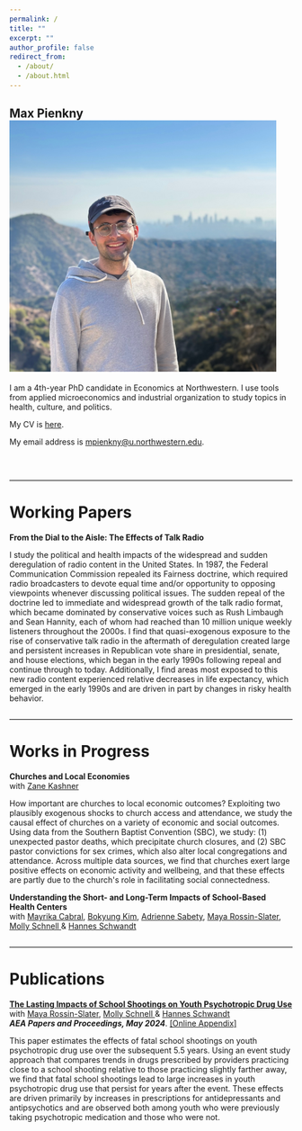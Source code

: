 ```yaml
---
permalink: /
title: ""
excerpt: ""
author_profile: false
redirect_from: 
  - /about/
  - /about.html
---
```


<style>
  /* Adjust page width */
  /*
.page,
.page__inner-wrap,
.page__content,
.layout--home .page,
.layout--default .page {
  max-width: none !important;
  width: 100% !important;
  padding-left: 2rem;
  padding-right: 2rem;
  margin: 0 auto;
}
*/
/* Widen overall content */
/*
body {
  max-width: 100% !important;
  width: 100% !important;
}
*/
</style>

## Max Pienkny<img class="img-responsive" style="float: left; margin: 0px 40px 20px 0px;" src="files/pienkny_headshot.jpeg" width="475">

I am a 4th-year PhD candidate in Economics at Northwestern. I use tools from applied microeconomics and industrial organization to study topics in health, culture, and politics. 

My CV is [here](/files/cv/pienkny/cv.pdf).

My email address is <a href="mailto:mpienkny@u.northwestern.edu">mpienkny@u.northwestern.edu</a>.

<br style="clear: both;">

<hr style="margin: 2em 0; border: none; border-top: 1px solid #ccc;">


# Working Papers

**From the Dial to the Aisle: The Effects of Talk Radio** <br>

I study the political and health impacts of the widespread and sudden deregulation of radio content in the United States. In 1987, the Federal Communication Commission repealed its Fairness doctrine, which required radio broadcasters to devote equal time and/or opportunity to opposing viewpoints whenever discussing political issues. The sudden repeal of the doctrine led to immediate and widespread growth of the talk radio format, which became dominated by conservative voices such as Rush Limbaugh and Sean Hannity, each of whom had reached than 10 million unique weekly listeners throughout the 2000s. I find that quasi-exogenous exposure to the rise of conservative talk radio in the aftermath of deregulation created large and persistent increases in Republican vote share in presidential, senate, and house elections, which began in the early 1990s following repeal and continue through to today. Additionally, I find areas most exposed to this new radio content experienced relative decreases in life expectancy, which emerged in the early 1990s and are driven in part by changes in risky health behavior. 

<hr style="margin: 2em 0; border: none; border-top: 1px solid #ccc;">

# Works in Progress

**Churches and Local Economies**<br>
with <a href="https://zkashner.github.io/" class="no-underline">Zane Kashner</a> <br> 

How important are churches to local economic outcomes? Exploiting two plausibly exogenous shocks to church access and attendance, we study the causal effect of churches on a variety of economic and social outcomes. Using data from the Southern Baptist Convention (SBC), we study: (1) unexpected pastor deaths, which precipitate church closures, and (2) SBC pastor convictions for sex crimes, which also alter local congregations and attendance. Across multiple data sources, we find that churches exert large positive effects on economic activity and wellbeing, and that these effects are partly due to the church's role in facilitating social connectedness. 

**Understanding the Short- and Long-Term Impacts of School-Based Health Centers**<br>
with <a href="https://www.marikacabral.com/" class="no-underline">Mayrika Cabral</a>, <a href="https://sites.google.com/view/bokyungkim" class="no-underline">Bokyung Kim</a>, <a href="https://www.adriennesabety.com/" class="no-underline">Adrienne Sabety</a>, <a href="https://web.stanford.edu/~mrossin/" class="no-underline">Maya Rossin-Slater</a>, <a href="https://mollyschnell.com/" class="no-underline">Molly Schnell </a> & <a href="https://hschwandt.com/" class="no-underline">Hannes Schwandt</a> <br> 

<hr style="margin: 2em 0; border: none; border-top: 1px solid #ccc;">

# Publications

<a href="/files/research/published/2024_PRSS_AEAPP_Main.pdf" class="no-underline">**The Lasting Impacts of School Shootings on Youth Psychotropic Drug Use**</a> <br>
with <a href="https://web.stanford.edu/~mrossin/" class="no-underline">Maya Rossin-Slater</a>, <a href="https://mollyschnell.com/" class="no-underline">Molly Schnell </a> & <a href="https://hschwandt.com/" class="no-underline">Hannes Schwandt</a> <br> 
_**AEA Papers and Proceedings, May 2024**_.  <a href="/files/research/published/2024_PRSS_AEAPP_Appendix.pdf" class="light-gray-link">[Online Appendix]</a> <br>

This paper estimates the effects of fatal school shootings on youth psychotropic drug use over the subsequent 5.5 years. Using an event study approach that compares trends in drugs prescribed by providers practicing close to a school shooting relative to those practicing slightly farther away, we find that fatal school shootings lead to large increases in youth psychotropic drug use that persist for years after the event. These effects are driven primarily by increases in prescriptions for antidepressants and antipsychotics and are observed both among youth who were previously taking psychotropic medication and those who were not.
